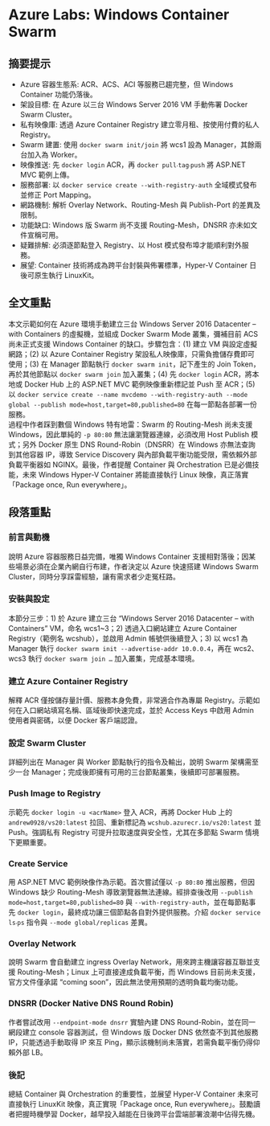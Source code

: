 # Azure Labs: Windows Container Swarm

## 摘要提示
- Azure 容器生態系: ACR、ACS、ACI 等服務已趨完整，但 Windows Container 功能仍落後。
- 架設目標: 在 Azure 以三台 Windows Server 2016 VM 手動佈署 Docker Swarm Cluster。
- 私有映像庫: 透過 Azure Container Registry 建立零月租、按使用付費的私人 Registry。
- Swarm 建置: 使用 `docker swarm init/join` 將 wcs1 設為 Manager，其餘兩台加入為 Worker。
- 映像推送: 先 `docker login` ACR，再 `docker pull‧tag‧push` 將 ASP.NET MVC 範例上傳。
- 服務部署: 以 `docker service create --with-registry-auth` 全域模式發布並修正 Port Mapping。
- 網路機制: 解析 Overlay Network、Routing-Mesh 與 Publish-Port 的差異及限制。
- 功能缺口: Windows 版 Swarm 尚不支援 Routing-Mesh，DNSRR 亦未如文件宣稱可用。
- 疑難排解: 必須逐節點登入 Registry、以 Host 模式發布埠才能順利對外服務。
- 展望: Container 技術將成為跨平台封裝與佈署標準，Hyper-V Container 日後可原生執行 LinuxKit。

## 全文重點
本文示範如何在 Azure 環境手動建立三台 Windows Server 2016 Datacenter – with Containers 的虛擬機，並組成 Docker Swarm Mode 叢集，彌補目前 ACS 尚未正式支援 Windows Container 的缺口。步驟包含：(1) 建立 VM 與設定虛擬網路；(2) 以 Azure Container Registry 架設私人映像庫，只需負擔儲存費即可使用；(3) 在 Manager 節點執行 `docker swarm init`，記下產生的 Join Token，再於其他節點以 `docker swarm join` 加入叢集；(4) 先 `docker login` ACR，將本地或 Docker Hub 上的 ASP.NET MVC 範例映像重新標記並 Push 至 ACR；(5) 以 `docker service create --name mvcdemo --with-registry-auth --mode global --publish mode=host,target=80,published=80` 在每一節點各部署一份服務。  
過程中作者踩到數個 Windows 特有地雷：Swarm 的 Routing-Mesh 尚未支援 Windows，因此單純的 `-p 80:80` 無法讓瀏覽器連線，必須改用 Host Publish 模式；另外 Docker 原生 DNS Round-Robin（DNSRR）在 Windows 亦無法查詢到其他容器 IP，導致 Service Discovery 與內部負載平衡功能受限，需依賴外部負載平衡器如 NGINX。最後，作者提醒 Container 與 Orchestration 已是必備技能，未來 Windows Hyper-V Container 將能直接執行 Linux 映像，真正落實「Package once, Run everywhere」。

## 段落重點
### 前言與動機
說明 Azure 容器服務日益完備，唯獨 Windows Container 支援相對落後；因某些場景必須在企業內網自行布建，作者決定以 Azure 快速搭建 Windows Swarm Cluster，同時分享踩雷經驗，讓有需求者少走冤枉路。

### 安裝與設定
本節分三步：1) 於 Azure 建立三台 “Windows Server 2016 Datacenter – with Containers” VM，命名 wcs1~3；2) 透過入口網站建立 Azure Container Registry（範例名 wcshub），並啟用 Admin 帳號供後續登入；3) 以 wcs1 為 Manager 執行 `docker swarm init --advertise-addr 10.0.0.4`，再在 wcs2、wcs3 執行 `docker swarm join …` 加入叢集，完成基本環境。

### 建立 Azure Container Registry
解釋 ACR 僅按儲存量計價、服務本身免費，非常適合作為專屬 Registry。示範如何在入口網站填寫名稱、區域後即快速完成，並於 Access Keys 中啟用 Admin 使用者與密碼，以便 Docker 客戶端認證。

### 設定 Swarm Cluster
詳細列出在 Manager 與 Worker 節點執行的指令及輸出，說明 Swarm 架構需至少一台 Manager；完成後即擁有可用的三台節點叢集，後續即可部署服務。

### Push Image to Registry
示範先 `docker login -u <acrName>` 登入 ACR，再將 Docker Hub 上的 `andrew0928/vs20:latest` 拉回、重新標記為 `wcshub.azurecr.io/vs20:latest` 並 Push。強調私有 Registry 可提升拉取速度與安全性，尤其在多節點 Swarm 情境下更顯重要。

### Create Service
用 ASP.NET MVC 範例映像作為示範。首次嘗試僅以 `-p 80:80` 推出服務，但因 Windows 缺少 Routing-Mesh 導致瀏覽器無法連線。經排查後改用 `--publish mode=host,target=80,published=80` 與 `--with-registry-auth`，並在每節點事先 `docker login`，最終成功讓三個節點各自對外提供服務。介紹 `docker service ls‧ps` 指令與 `--mode global/replicas` 差異。

### Overlay Network
說明 Swarm 會自動建立 ingress Overlay Network，用來跨主機讓容器互聯並支援 Routing-Mesh；Linux 上可直接達成負載平衡，而 Windows 目前尚未支援，官方文件僅承諾 “coming soon”，因此無法使用預期的透明負載均衡功能。

### DNSRR (Docker Native DNS Round Robin)
作者嘗試改用 `--endpoint-mode dnsrr` 實驗內建 DNS Round-Robin，並在同一網段建立 console 容器測試，但 Windows 版 Docker DNS 依然查不到其他服務 IP，只能透過手動取得 IP 來互 Ping，顯示該機制尚未落實，若需負載平衡仍得仰賴外部 LB。

### 後記
總結 Container 與 Orchestration 的重要性，並展望 Hyper-V Container 未來可直接執行 LinuxKit 映像，真正實現「Package once, Run everywhere」。鼓勵讀者把握時機學習 Docker，越早投入越能在日後跨平台雲端部署浪潮中佔得先機。

